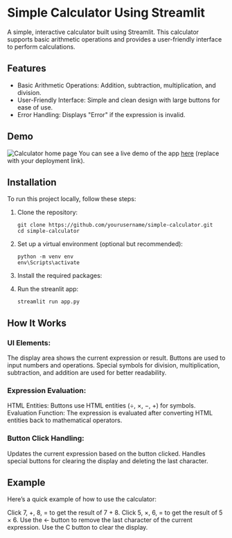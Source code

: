 # Simple Calculator Using Streamlit

A simple, interactive calculator built using Streamlit. This calculator supports basic arithmetic operations and provides a user-friendly interface to perform calculations.


## Features
- Basic Arithmetic Operations: Addition, subtraction, multiplication, and division.
- User-Friendly Interface: Simple and clean design with large buttons for ease of use.
- Error Handling: Displays "Error" if the expression is invalid.

## Demo

![Calculator home page](https://github.com/user-attachments/assets/936de9b1-bbe0-4294-9b70-8a820d735d97)
You can see a live demo of the app [here](https://qrcode-generat0r.streamlit.app/) (replace with your deployment link).

## Installation
To run this project locally, follow these steps:

1. Clone the repository:
   ```
   git clone https://github.com/yourusername/simple-calculator.git
   cd simple-calculator
   ```
2. Set up a virtual environment (optional but recommended):
   ```
   python -m venv env
   env\Scripts\activate
   ```
3. Install the required packages:

4. Run the streanlit app:
   ```
   streamlit run app.py
   ```

## How It Works
### UI Elements:

The display area shows the current expression or result.
Buttons are used to input numbers and operations. Special symbols for division, multiplication, subtraction, and addition are used for better readability.

### Expression Evaluation:

HTML Entities: Buttons use HTML entities (&divide;, &times;, &minus;, &plus;) for symbols.
Evaluation Function: The expression is evaluated after converting HTML entities back to mathematical operators.

### Button Click Handling:

Updates the current expression based on the button clicked.
Handles special buttons for clearing the display and deleting the last character.

## Example
Here’s a quick example of how to use the calculator:

Click 7, +, 8, = to get the result of 7 + 8.
Click 5, ×, 6, = to get the result of 5 × 6.
Use the ← button to remove the last character of the current expression.
Use the C button to clear the display.

